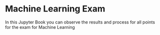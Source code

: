 # Machine Learning Exam

In this Jupyter Book you can observe the results and process for all points for the exam for Machine Learning



```{tableofcontents}
```
